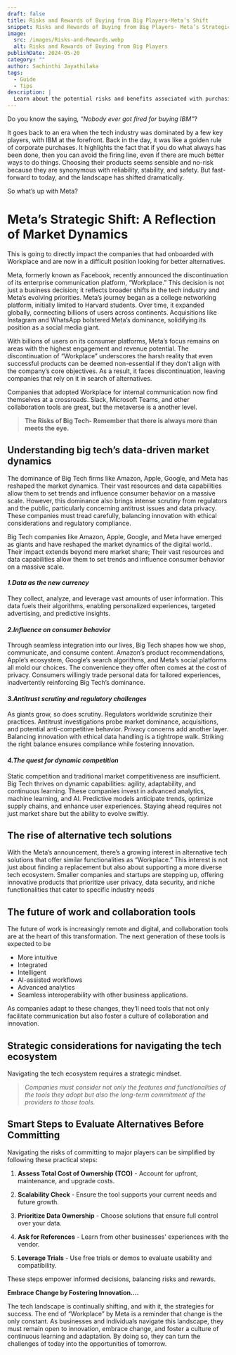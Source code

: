 ```yaml
---
draft: false
title: Risks and Rewards of Buying from Big Players-Meta’s Shift
snippet: Risks and Rewards of Buying from Big Players- Meta’s Strategic Shift
image:
  src: /images/Risks-and-Rewards.webp
  alt: Risks and Rewards of Buying from Big Players
publishDate: 2024-05-20
category: ""
author: Sachinthi Jayathilaka
tags:
  - Guide
  - Tips
description: |
  Learn about the potential risks and benefits associated with purchasing from major players in the industry. Make informed decisions for your business.
---
```


Do you know the saying, _“Nobody ever got fired for buying IBM”_? 

It goes back to an era when the tech industry was dominated by a few key players, with IBM at the forefront. Back in the day, it was like a golden rule of corporate purchases. It highlights the fact that if you do what always has been done, then you can avoid the firing line, even if there are much better ways to do things. Choosing their products seems sensible and no-risk because they are synonymous with reliability, stability, and safety. But fast-forward to today, and the landscape has shifted dramatically.

So what’s up with Meta?

# Meta’s Strategic Shift: A Reflection of Market Dynamics

This is going to directly impact the companies that had onboarded with Workplace and are now in a difficult position looking for better alternatives.


Meta, formerly known as Facebook, recently announced the discontinuation of its enterprise communication platform, “Workplace.” This decision is not just a business decision; it reflects broader shifts in the tech industry and Meta’s evolving priorities. Meta’s journey began as a college networking platform, initially limited to Harvard students. Over time, it expanded globally, connecting billions of users across continents. Acquisitions like Instagram and WhatsApp bolstered Meta’s dominance, solidifying its position as a social media giant.

With billions of users on its consumer platforms, Meta’s focus remains on areas with the highest engagement and revenue potential. The discontinuation of “Workplace” underscores the harsh reality that even successful products can be deemed non-essential if they don’t align with the company’s core objectives. As a result, it faces discontinuation, leaving companies that rely on it in search of alternatives.

Companies that adopted Workplace for internal communication now find themselves at a crossroads. Slack, Microsoft Teams, and other collaboration tools are great, but the metaverse is a another level.

> **The Risks of Big Tech- Remember that there is always  more than meets the eye.**


## Understanding big tech’s data-driven market dynamics

The dominance of Big Tech firms like Amazon, Apple, Google, and Meta has reshaped the market dynamics. Their vast resources and data capabilities allow them to set trends and influence consumer behavior on a massive scale. However, this dominance also brings intense scrutiny from regulators and the public, particularly concerning antitrust issues and data privacy. These companies must tread carefully, balancing innovation with ethical considerations and regulatory compliance.

Big Tech companies like Amazon, Apple, Google, and Meta have emerged as giants and have reshaped the market dynamics of the digital world.. Their impact extends beyond mere market share; Their vast resources and data capabilities allow them to set trends and influence consumer behavior on a massive scale.

#### _1.Data as the new currency_

They collect, analyze, and leverage vast amounts of user information. This data fuels their algorithms, enabling personalized experiences, targeted advertising, and predictive insights.

 #### _2.Influence on consumer behavior_

Through seamless integration into our lives, Big Tech shapes how we shop, communicate, and consume content. Amazon’s product recommendations, Apple’s ecosystem, Google’s search algorithms, and Meta’s social platforms all mold our choices. The convenience they offer often comes at the cost of privacy. Consumers willingly trade personal data for tailored experiences, inadvertently reinforcing Big Tech’s dominance.

 #### _3.Antitrust scrutiny and regulatory challenges_

As giants grow, so does scrutiny. Regulators worldwide scrutinize their practices. Antitrust investigations probe market dominance, acquisitions, and potential anti-competitive behavior.
Privacy concerns add another layer. Balancing innovation with ethical data handling is a tightrope walk. Striking the right balance ensures compliance while fostering innovation.

 #### _4.The quest for dynamic competition_

Static competition and traditional market competitiveness are insufficient. Big Tech thrives on dynamic capabilities: agility, adaptability, and continuous learning. These companies invest in advanced analytics, machine learning, and AI. Predictive models anticipate trends, optimize supply chains, and enhance user experiences. Staying ahead requires not just market share but the ability to evolve swiftly.


## The rise of alternative tech solutions

With the Meta’s announcement, there’s a growing interest in alternative tech solutions that offer similar functionalities as “Workplace.” This interest is not just about finding a replacement but also about supporting a more diverse tech ecosystem. Smaller companies and startups are stepping up, offering innovative products that prioritize user privacy, data security, and niche functionalities that cater to specific industry needs



## The future of work and collaboration tools

The future of work is increasingly remote and digital, and collaboration tools are at the heart of this transformation. The next generation of these tools is expected to be 

- More intuitive
- Integrated
- Intelligent
- AI-assisted workflows
- Advanced analytics 
- Seamless interoperability with other business applications.

As companies adapt to these changes, they’ll need tools that not only facilitate communication but also foster a culture of collaboration and innovation.


## Strategic considerations for navigating the tech ecosystem

Navigating the tech ecosystem requires a strategic mindset.

> *Companies must consider not only the features and functionalities of the tools they adopt but also the long-term commitment of the providers to those tools.*

## Smart Steps to Evaluate Alternatives Before Committing

Navigating the risks of committing to major players can be simplified by following these practical steps:

1. **Assess Total Cost of Ownership (TCO)** - Account for upfront, maintenance, and upgrade costs.

2. **Scalability Check** - Ensure the tool supports your current needs and future growth.

3. **Prioritize Data Ownership** - Choose solutions that ensure full control over your data.

4. **Ask for References** - Learn from other businesses' experiences with the vendor.

5. **Leverage Trials** - Use free trials or demos to evaluate usability and compatibility.

These steps empower informed decisions, balancing risks and rewards.


**Embrace Change by Fostering Innovation....**

The tech landscape is continually shifting, and with it, the strategies for success. The end of “Workplace” by Meta is a reminder that change is the only constant. As businesses and individuals navigate this landscape, they must remain open to innovation, embrace change, and foster a culture of continuous learning and adaptation. By doing so, they can turn the challenges of today into the opportunities of tomorrow.
